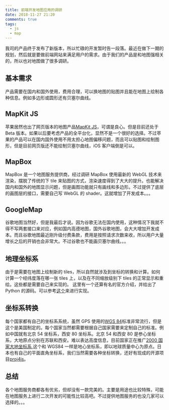 ```yaml
---
title: 前端开发地图应用的调研
date: 2018-11-27 21:20
comments: true
tags:
  - js
  - map
---
```


我司的产品终于发布了新版本，所以忙碌的开发暂时告一段落。最近在做下一期的规划，然后就是要做前端网站来满足用户的需求。由于我们的产品是和地图强相关的，所以也对地图做了很多调研。

## 基本需求

产品需要在国内和国外使用，费用合理，可以换地图的贴图并且能在地图上绘制各种信息。例如多边形或圆形还有贝塞尔曲线。

## MapKit JS

苹果居然也出了网页版本的地图产品[MapKit JS](https://developer.apple.com/maps/mapkitjs/)，可谓是良心。但是目前还处于 Beta 版本。如果以后要考虑产品的全平台化，显然不是一个很好的选择。不过苹果的产品可以在国内国外使用不用太担心地图偏移问题，而且可以贴图和绘制图形，但是目前网页版还不能绘制贝塞尔曲线，iOS 客户端倒是可以。

## MapBox

MapBox 是一个地图服务提供商，经过调研 MapBox 使用最新的 WebGL 技术来渲染，摆脱了传统的下 tile 来贴图的方式，渲染速度得到了大大的提升。也能解决国内和国外的地图显示问题，但是画图功能就只有画线和多边形。不过提供了底层的画图层的接口，需要自己写 WebGL 的 shader。这就增加了开发成本。。。

## GoogleMap

谷歌地图当然好，但是我最后才说。因为谷歌无法在国内使用，这种情况下我就不得不写两套接口来对应，例如国内高德地图，国外谷歌地图，会大大增加开发成本。而且谷歌地图最近刚升级付费条款，费用是按照请求次数来收，所以用户大量增长之后的开销也会非常大。不过谷歌也不能画贝塞尔曲线。。。

## 地理坐标系

由于是需要在地图上绘制新的 tiles，所以自然就涉及到坐标的转换和计算。如何计算一个经纬度落在哪一张 tiles 上，以及在不同缩放级别下 tiles 的正常显示和重绘。这些都是需要自己来实现的。
这里有一个还算有名的官方介绍，并给出了 Python 的源码。可以参考[这个](http://www.maptiler.org/google-maps-coordinates-tile-bounds-projection/)来进行实现。

## 坐标系转换

每个国家都有自己的坐标系系统，虽然 GPS 使用的[WGS 84](https://epsg.io/4326)标准非常流行，但是这个是美国制定的。每个国家当然都需要根据自己国家需要来定制自己的标准。例如中国就有北京 54 坐标系，西安 80 坐标系。北京 54 和西安 80 是参心坐标系，大地原点分别在苏联和西安。难以表达高度信息，目前国家正在推广[2000 国家大地坐标系](https://epsg.io/4479),这个和 WGS84 一样是地心坐标系，即以地球质量中心为原点。日本也有自己的平面直角坐标系，我们当然需要各种坐标转换，还好有现成的开源项目[proj4js](https://github.com/proj4js/proj4js)。

## 总结

各个地图服务商都各有优劣，但却没有一款完美的。主要是用途也比较特殊，可能在地图服务上进行二次开发的可能性比较高吧。不过提供地图服务的也没几家可以选择的。。。

